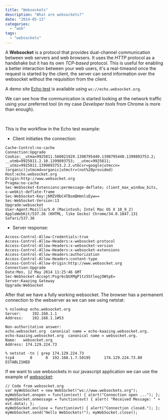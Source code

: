 ```yaml
---
title: "Websockets"
description: "What are websockets?"
date: "2014-05-13"
categories:
  - "web"
tags:
  - "websockets"
---
```



A **Websocket** is a protocol that provides dual-channel communication between web servers and web browsers. It uses the *HTTP* protocol as a handshake but it has its own *TCP-based* protocol.
This is useful for enabling a better interaction between your web users, it's a real-timeand once the request is started by the client, the server can send information over the websocket without the requisition from the client.

A demo site [Echo test](http://www.websocket.org/echo.html) is available using ```ws://echo.websocket.org```.

We can see how the communication is started looking at the network traffic using your preferred tool (in my case *Developer tools* from Chrome is more than enough).




<br />

This is the workflow in the Echo test example:

* Client initiaties the connection:

```
Cache-Control:no-cache
Connection:Upgrade
Cookie:__utma=9925811.560021929.1398795440.1398795440.1399893753.2; __utmb=9925811.2.10.1399893753; __utmc=9925811; __utmz=9925811.1399893753.2.2.utmcsr=google|utmccn=(organic)|utmcmd=organic|utmctr=(not%20provided)
Host:echo.websocket.org
Origin:http://www.websocket.org
Pragma:no-cache
Sec-WebSocket-Extensions:permessage-deflate; client_max_window_bits, x-webkit-deflate-frame
Sec-WebSocket-Key:j6MZV0bC4TBsmQHmnlsEyw==
Sec-WebSocket-Version:13
Upgrade:websocket
User-Agent:Mozilla/5.0 (Macintosh; Intel Mac OS X 10_9_2) AppleWebKit/537.36 (KHTML, like Gecko) Chrome/34.0.1847.131 Safari/537.36
```

* Server response:

```
Access-Control-Allow-Credentials:true
Access-Control-Allow-Headers:x-websocket-protocol
Access-Control-Allow-Headers:x-websocket-version
Access-Control-Allow-Headers:x-websocket-extensions
Access-Control-Allow-Headers:authorization
Access-Control-Allow-Headers:content-type
Access-Control-Allow-Origin:http://www.websocket.org
Connection:Upgrade
Date:Mon, 12 May 2014 11:25:46 GMT
Sec-WebSocket-Accept:Psgr6cQUXMgP1tz5StleqjOWtpE=
Server:Kaazing Gateway
Upgrade:WebSocket
```


After that we have a fully working websocket. The browser has a permanent connection to the webserver as we can see using netstat:

```
% nslookup echo.websocket.org
Server:		192.168.1.1
Address:	192.168.1.1#53

Non-authoritative answer:
echo.websocket.org	canonical name = echo-kaazing.websocket.org.
echo-kaazing.websocket.org	canonical name = websocket.org.
Name:	websocket.org
Address: 174.129.224.73

% netstat -tn | grep 174.129.224.73
tcp4       0      0  192.168.1.7.50195      174.129.224.73.80      ESTABLISHED
```

If we want to use websockets in our javascript application we can use the example of [websocket](http://www.websocket.org/aboutwebsocket.html):

```
// Code from websocket.org
var myWebSocket = new WebSocket("ws://www.websockets.org"); 
myWebSocket.onopen = function(evt) { alert("Connection open ..."); }; myWebSocket.onmessage = function(evt) { alert( "Received Message: " + evt.data); }; 
myWebSocket.onclose = function(evt) { alert("Connection closed."); }; 
myWebSocket.send("Hello WebSockets!"); myWebSocket.close();

```

